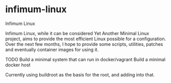 # infimum-linux
Infimum Linux

Infimum Linux, while it can be considered Yet Another Minimal Linux project, aims to provide the most efficient Linux possible for a configuration. Over the next few months, I hope to provide some scripts, utilities, patches and eventually container images for using it.

TODO
Build a minimal system that can run in docker/vagrant
Build a minimal docker host

Currently using buildroot as the basis for the root, and adding into that.
